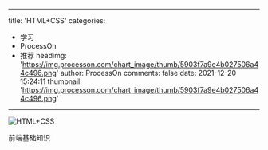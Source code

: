 
---
title: 'HTML+CSS'
categories: 
 - 学习
 - ProcessOn
 - 推荐
headimg: 'https://img.processon.com/chart_image/thumb/5903f7a9e4b027506a44c496.png'
author: ProcessOn
comments: false
date: 2021-12-20 15:24:11
thumbnail: 'https://img.processon.com/chart_image/thumb/5903f7a9e4b027506a44c496.png'
---

<div>   
<img class="thumb" alt="HTML+CSS" src="https://img.processon.com/chart_image/thumb/5903f7a9e4b027506a44c496.png" referrerpolicy="no-referrer">
<p>前端基础知识</p>  
</div>
            